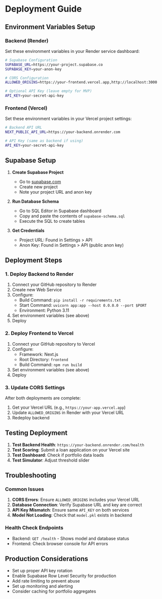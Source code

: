 # Deployment Guide

## Environment Variables Setup

### Backend (Render)

Set these environment variables in your Render service dashboard:

```bash
# Supabase Configuration
SUPABASE_URL=https://your-project.supabase.co
SUPABASE_KEY=your-anon-key

# CORS Configuration  
ALLOWED_ORIGINS=https://your-frontend.vercel.app,http://localhost:3000

# Optional API Key (leave empty for MVP)
API_KEY=your-secret-api-key
```

### Frontend (Vercel)

Set these environment variables in your Vercel project settings:

```bash
# Backend API URL
NEXT_PUBLIC_API_URL=https://your-backend.onrender.com

# API Key (same as backend if using)
API_KEY=your-secret-api-key
```

## Supabase Setup

1. **Create Supabase Project**
   - Go to [supabase.com](https://supabase.com)
   - Create new project
   - Note your project URL and anon key

2. **Run Database Schema**
   - Go to SQL Editor in Supabase dashboard
   - Copy and paste the contents of `supabase-schema.sql`
   - Execute the SQL to create tables

3. **Get Credentials**
   - Project URL: Found in Settings > API
   - Anon Key: Found in Settings > API (public anon key)

## Deployment Steps

### 1. Deploy Backend to Render

1. Connect your GitHub repository to Render
2. Create new Web Service
3. Configure:
   - Build Command: `pip install -r requirements.txt`
   - Start Command: `uvicorn app:app --host 0.0.0.0 --port $PORT`
   - Environment: Python 3.11
4. Set environment variables (see above)
5. Deploy

### 2. Deploy Frontend to Vercel

1. Connect your GitHub repository to Vercel
2. Configure:
   - Framework: Next.js
   - Root Directory: `frontend`
   - Build Command: `npm run build`
3. Set environment variables (see above)
4. Deploy

### 3. Update CORS Settings

After both deployments are complete:

1. Get your Vercel URL (e.g., `https://your-app.vercel.app`)
2. Update `ALLOWED_ORIGINS` in Render with your Vercel URL
3. Redeploy backend

## Testing Deployment

1. **Test Backend Health**: `https://your-backend.onrender.com/health`
2. **Test Scoring**: Submit a loan application on your Vercel site
3. **Test Dashboard**: Check if portfolio data loads
4. **Test Simulator**: Adjust threshold slider

## Troubleshooting

### Common Issues

1. **CORS Errors**: Ensure `ALLOWED_ORIGINS` includes your Vercel URL
2. **Database Connection**: Verify Supabase URL and key are correct
3. **API Key Mismatch**: Ensure same `API_KEY` on both services
4. **Model Not Loading**: Check that `model.pkl` exists in backend

### Health Check Endpoints

- Backend: `GET /health` - Shows model and database status
- Frontend: Check browser console for API errors

## Production Considerations

- Set up proper API key rotation
- Enable Supabase Row Level Security for production
- Add rate limiting to prevent abuse
- Set up monitoring and alerting
- Consider caching for portfolio aggregates
